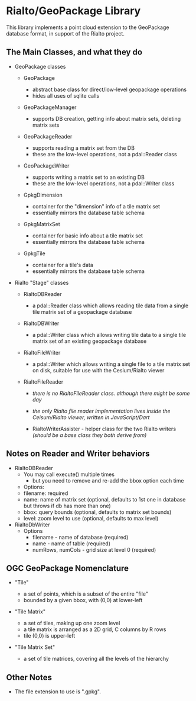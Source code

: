Rialto/GeoPackage Library
=========================

This library implements a point cloud extension to the GeoPackage database
format, in support of the Rialto project.



The Main Classes, and what they do
----------------------------------

* GeoPackage classes

  * GeoPackage
    * abstract base class for direct/low-level geopackage operations
    * hides all uses of sqlite calls

  * GeoPackageManager
    * supports DB creation, getting info about matrix sets, deleting matrix sets

  * GeoPackageReader
    * supports reading a matrix set from the DB
    * these are the low-level operations, not a pdal::Reader class

  * GeoPackageWriter
    * supports writing a matrix set to an existing DB
    * these are the low-level operations, not a pdal::Writer class

  * GpkgDimension
    * container for the "dimension" info of a tile matrix set
    * essentially mirrors the database table schema
  
  * GpkgMatrixSet
    * container for basic info about a tile matrix set
    * essentially mirrors the database table schema
 
  * GpkgTile
    * container for a tile's data
    * essentially mirrors the database table schema

* Rialto "Stage" classes

  * RialtoDBReader
    * a pdal::Reader class which allows reading tile data from a single tile
      matrix set of a geopackage database

  * RialtoDBWriter
    * a pdal::Writer class which allows writing tile data to a single tile matrix
      set of an existing geopackage database

  * RialtoFileWriter
    * a pdal::Writer which allows writing a single file to a tile matrix set on
      disk, suitable for use with the Cesium/Rialto viewer

  * RialtoFileReader
    * _there is no RialtoFileReader class. although there might be some day_
    * _the only Rialto file reader implementation lives inside the Ceisum/Rialto
      viewer, written in JavaScript/Dart_

    * RialtoWriterAssister - helper class for the two Rialto writers _(should be
      a base class they both derive from)_


Notes on Reader and Writer behaviors
------------------------------------

* RialtoDBReader
  * You may call execute() multiple times
    * but you need to remove and re-add the bbox option each time
   * Options:
    * filename: required
    * name: name of matrix set (optional, defaults to 1st one in database but throws if db has more than one)
    * bbox: query bounds (optional, defaults to matrix set bounds)
    * level: zoom level to use (optional, defaults to max level)
* RialtoDbWriter
  * Options
    * filename - name of database (required)
    * name - name of table (required)
    * numRows, numCols - grid size at level 0 (required)
      

OGC GeoPackage Nomenclature
-----------------------

* "Tile"
  * a set of points, which is a subset of the entire "file"
  * bounded by a given bbox, with (0,0) at lower-left

* "Tile Matrix"
  * a set of tiles, making up one zoom level
  * a tile matrix is arranged as a 2D grid, C columns by R rows
  * tile (0,0) is upper-left

* "Tile Matrix Set"
  * a set of tile matrices, covering all the levels of the hierarchy



Other Notes
-----------

* The file extension to use is ".gpkg".
